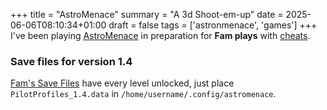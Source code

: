 +++
title = "AstroMenace"
summary = "A 3d Shoot-em-up"
date = 2025-06-06T08:10:34+01:00
draft = false
tags = ['astronmenace', 'games']
+++
I've been playing [AstroMenace](https://viewizard.com/) in preparation for **Fam plays** with [cheats](https://github.com/richelbilderbeek/astro_menace_cheat).

### Save files for version 1.4

[Fam's Save Files](/PilotProfiles_1.4.data) have every level unlocked, just place `PilotProfiles_1.4.data` in `/home/username/.config/astromenace`.
